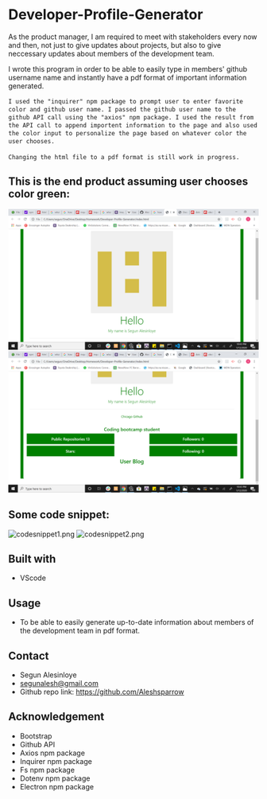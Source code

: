 # Developer-Profile-Generator
As the product manager, I am required to meet with stakeholders every now and then, not just to give updates about projects, but also to give neccessary updates about members of the development team.

I wrote this program in order to be able to easily type in members' github username name and instantly have a pdf format of important information generated.

    I used the "inquirer" npm package to prompt user to enter favorite color and github user name. I passed the github user name to the github API call using the "axios" npm package. I used the result from the API call to append importent information to the page and also used the color input to personalize the page based on whatever color the user chooses.

    Changing the html file to a pdf format is still work in progress.

## This is the end product assuming user chooses color green:
![loadedpage.png](./Assets/loadedpage.png)
![loadedpage2.png](./Assets/loadedpage2.png)

## Some code snippet:
![codesnippet1.png](.Assets/codesnippet1.png)
![codesnippet2.png](.Assets/codesnippet2.png)

## Built with
* VScode


## Usage
* To be able to easily generate up-to-date information about members of the development team in pdf format.

## Contact
* Segun Alesinloye 
* segunalesh@gmail.com 
* Github repo link: https://github.com/Aleshsparrow

## Acknowledgement
* Bootstrap
* Github API
* Axios npm package
* Inquirer npm package
* Fs npm package
* Dotenv npm package
* Electron npm package
